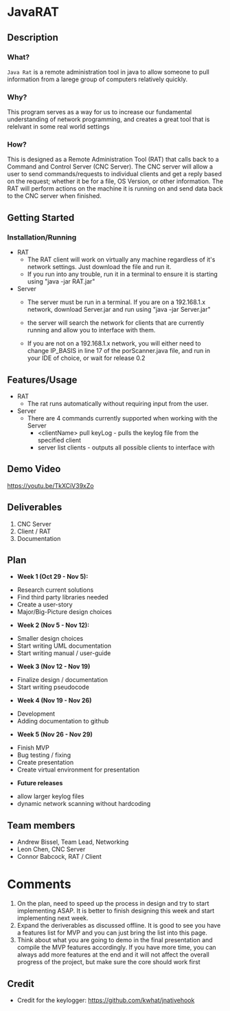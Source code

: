 # JavaRAT

## Description
### What?

`Java Rat` is a remote administration tool in java to allow someone to pull information from a larege group of computers relatively quickly.

### Why?

This program serves as a way for us to increase our fundamental understanding of network programming, and creates a great tool that is relelvant in some real world settings

### How?

This is designed as a Remote Administration Tool (RAT) that calls back to a Command and Control Server (CNC Server). The CNC server will allow a user to send commands/requests to individual clients and get a reply based on the request; whether it be for a file, OS Version, or other information. The RAT will perform actions on the machine it is running on and send data back to the CNC server when finished.

## Getting Started
### Installation/Running
* RAT
    - The RAT client will work on virtually any machine regardless of it's network settings. Just download the file and run it.
    - If you run into any trouble, run it in a terminal to ensure it is starting using "java -jar RAT.jar"
* Server
    - The server must be run in a terminal. If you are on a 192.168.1.x network, download Server.jar and run using "java -jar Server.jar"
    - the server will search the network for clients that are currently running and allow you to interface with them.
    
    - If you are not on a 192.168.1.x network, you will either need to change IP_BASIS in line 17 of the porScanner.java file, and run in your IDE of choice, or wait for release 0.2


## Features/Usage
* RAT
    - The rat runs automatically without requiring input from the user.
* Server
    - There are 4 commands currently supported when working with the Server
        - \<clientName\> pull keyLog - pulls the keylog file from the specified client
        - server list clients - outputs all possible clients to interface with
        
## Demo Video
https://youtu.be/TkXCiV39xZo

## Deliverables

1. CNC Server
2. Client / RAT
3. Documentation 

## Plan

* **Week 1 (Oct 29 - Nov 5):**
- Research current solutions
- Find third party libraries needed
- Create a user-story
- Major/Big-Picture design choices
* **Week 2 (Nov 5 - Nov 12):**
- Smaller design choices
- Start writing UML documentation
- Start writing manual / user-guide
* **Week 3 (Nov 12 - Nov 19)**
- Finalize design / documentation
- Start writing pseudocode
* **Week 4 (Nov 19 - Nov 26)**
- Development
- Adding documentation to github
* **Week 5 (Nov 26 - Nov 29)**
- Finish MVP
- Bug testing / fixing
- Create presentation
- Create virtual environment for presentation
* **Future releases**
- allow larger keylog files
- dynamic network scanning without hardcoding

## Team members

* Andrew Bissel, Team Lead, Networking
* Leon Chen, CNC Server
* Connor Babcock, RAT / Client

# Comments
1. On the plan, need to speed up the process in design and try to start implementing ASAP. It is better to finish designing this week and start implementing next week.
2. Expand the deriverables as discussed offline. It is good to see you have a features list for MVP and you can just bring the list into this page.
3. Think about what you are going to demo in the final presentation and compile the MVP features accordingly. If you have more time, you can always add more features at the end and it will not affect the overall progress of the project, but make sure the core should work first

## Credit
- Credit for the keylogger: https://github.com/kwhat/jnativehook

